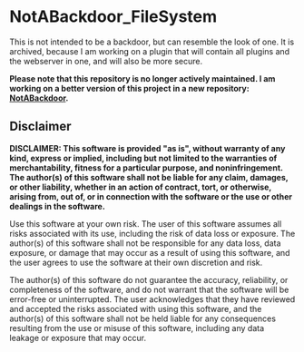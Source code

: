 # NotABackdoor_FileSystem

This is not intended to be a backdoor, but can resemble the look of one.
It is archived, because I am working on a plugin that will contain all plugins and the webserver in one, and will also be more secure.

**Please note that this repository is no longer actively maintained. I am working on a better version of this project in a new repository: [NotABackdoor](https://github.com/LianJordaan/NotABackdoor).**

## Disclaimer

**DISCLAIMER: This software is provided "as is", without warranty of any kind, express or implied, including but not limited to the warranties of merchantability, fitness for a particular purpose, and noninfringement. The author(s) of this software shall not be liable for any claim, damages, or other liability, whether in an action of contract, tort, or otherwise, arising from, out of, or in connection with the software or the use or other dealings in the software.**

Use this software at your own risk. The user of this software assumes all risks associated with its use, including the risk of data loss or exposure. The author(s) of this software shall not be responsible for any data loss, data exposure, or damage that may occur as a result of using this software, and the user agrees to use the software at their own discretion and risk.

The author(s) of this software do not guarantee the accuracy, reliability, or completeness of the software, and do not warrant that the software will be error-free or uninterrupted. The user acknowledges that they have reviewed and accepted the risks associated with using this software, and the author(s) of this software shall not be held liable for any consequences resulting from the use or misuse of this software, including any data leakage or exposure that may occur.
